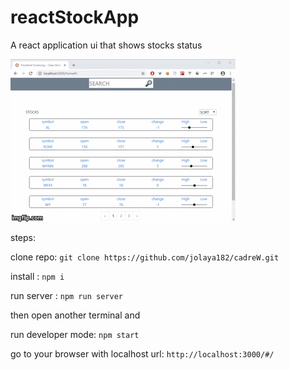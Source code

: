 # reactStockApp
A react application ui that shows stocks status

<img src="stockApp.gif" title="made at imgflip.com"/>

steps:

clone repo: `git clone https://github.com/jolaya182/cadreW.git`

install : `npm i`

run server : `npm run server`

then open another terminal and

run developer mode: `npm start`

go to your browser with localhost url: `http://localhost:3000/#/`
